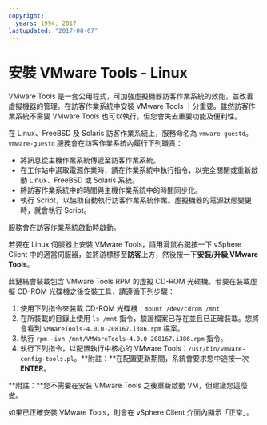 ```yaml
---
copyright:
  years: 1994, 2017
lastupdated: "2017-08-07"
---
```


# 安裝 VMware Tools - Linux

VMware Tools 是一套公用程式，可加強虛擬機器訪客作業系統的效能，並改善虛擬機器的管理。在訪客作業系統中安裝 VMware Tools 十分重要。雖然訪客作業系統不需要 VMware Tools 也可以執行，但您會失去重要功能及便利性。

在 Linux、FreeBSD 及 Solaris 訪客作業系統上，服務命名為 `vmware-guestd`。`vmware-guestd` 服務會在訪客作業系統內履行下列職責：

* 將訊息從主機作業系統傳遞至訪客作業系統。
* 在工作站中選取電源作業時，請在作業系統中執行指令，以完全關閉或重新啟動 Linux、FreeBSD 或 Solaris 系統。
* 將訪客作業系統中的時間與主機作業系統中的時間同步化。
* 執行 Script，以協助自動執行訪客作業系統作業。虛擬機器的電源狀態變更時，就會執行 Script。

服務會在訪客作業系統啟動時啟動。

若要在 Linux 伺服器上安裝 VMware Tools，請用滑鼠右鍵按一下 vSphere Client 中的適當伺服器，並將游標移至**訪客**上方，然後按一下**安裝/升級 VMware Tools**。

此鏈結會裝載包含 VMware Tools RPM 的虛擬 CD-ROM 光碟機。若要在裝載虛擬 CD-ROM 光碟機之後安裝工具，請遵循下列步驟：
1. 使用下列指令來裝載 CD-ROM 光碟機：`mount /dev/cdrom /mnt`
2. 在所裝載的目錄上使用 `ls /mnt` 指令，驗證檔案已存在並且已正確裝載。您將會看到 `VMWareTools-4.0.0-208167.i386.rpm` 檔案。 
3. 執行 `rpm –ivh /mnt/VMWareTools-4.0.0-208167.i386.rpm` 指令。
4. 執行下列指令，以配置執行中核心的 VMware Tools：`/usr/bin/vmware-config-tools.pl`。**附註：**在配置更新期間，系統會要求您中途按一次 **ENTER**。
<!--Follow the on screen prompts and run the following command to complete the installation. commented out because there is no command shown in which to run--> 
**附註：**您不需要在安裝 VMware Tools 之後重新啟動 VM，但建議您這麼做。

如果已正確安裝 VMware Tools，則會在 vSphere Client 介面內顯示「正常」。
